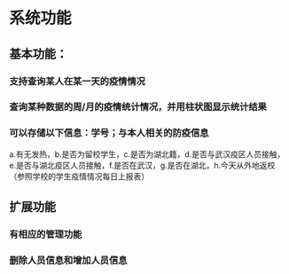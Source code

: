 # 系统功能<br>
## 基本功能：<br>
### 支持查询某人在某一天的疫情情况<br>
### 查询某种数据的周/月的疫情统计情况，并用柱状图显示统计结果<br>
### 可以存储以下信息：学号；与本人相关的防疫信息<br>
a.有无发热，b.是否为留校学生，c.是否为湖北籍，d.是否与武汉疫区人员接触，e.是否与湖北疫区人员接触，f.是否在武汉，g.是否在湖北，h.今天从外地返校（参照学校的学生疫情情况每日上报表）<br>
## 扩展功能<br>
### 有相应的管理功能<br>
### 删除人员信息和增加人员信息<br>
